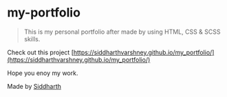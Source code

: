 # my-portfolio

> This is my personal portfolio after made by using HTML, CSS & SCSS skills.

Check out this project [https://siddharthvarshney.github.io/my_portfolio/](https://siddharthvarshney.github.io/my_portfolio/)

Hope you enoy my work.

Made by [Siddharth](https://github.com/SiddharthVarshney)

